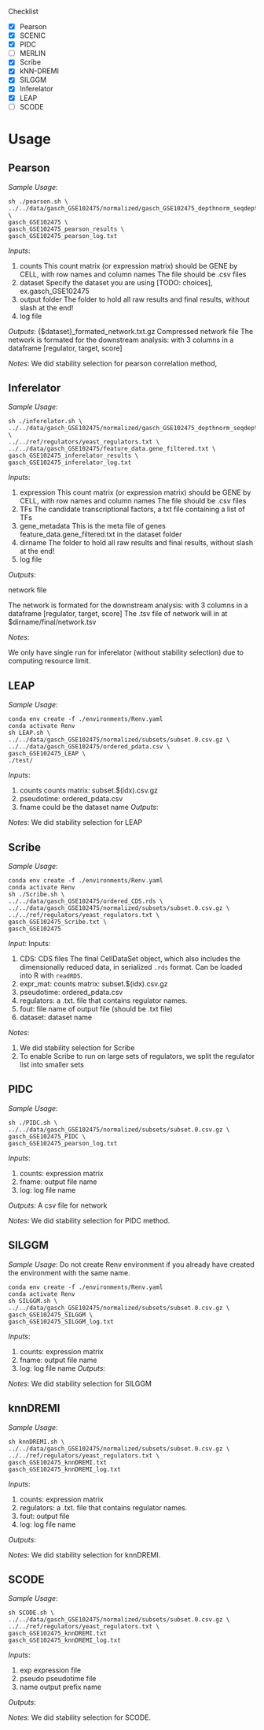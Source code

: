
Checklist
* [X] Pearson
* [X] SCENIC
* [X] PIDC
* [ ] MERLIN
* [X] Scribe
* [X] kNN-DREMI
* [X] SILGGM
* [X] Inferelator
* [X] LEAP
* [ ] SCODE

# Usage
## Pearson
*Sample Usage*:
```shell
sh ./pearson.sh \
../../data/gasch_GSE102475/normalized/gasch_GSE102475_depthnorm_seqdepthfilter_t.txt \
gasch_GSE102475 \
gasch_GSE102475_pearson_results \
gasch_GSE102475_pearson_log.txt
```
*Inputs*: 
1. counts
     This count matrix (or expression matrix) should be GENE by CELL, with row names and column names
     The file should be .csv files
2. dataset
     Specify the dataset you are using [TODO: choices], ex.gasch_GSE102475
3. output folder 
     The folder to hold all raw results and final results, without slash at the end!
4. log file

*Outputs*: 
{$dataset}_formated_network.txt.gz
    Compressed network file
    The network is formated for the downstream analysis:
    with 3 columns in a dataframe [regulator, target, score]
    
*Notes*:
We did stability selection for pearson correlation method, 





## Inferelator
*Sample Usage*:
```shell
sh ./inferelator.sh \
../../data/gasch_GSE102475/normalized/gasch_GSE102475_depthnorm_seqdepthfilter_t.txt \
../../ref/regulators/yeast_regulators.txt \
../../data/gasch_GSE102475/feature_data.gene_filtered.txt \
gasch_GSE102475_inferelator_results \
gasch_GSE102475_inferelator_log.txt
```
*Inputs*: 
1. expression
     This count matrix (or expression matrix) should be GENE by CELL, with row names and column names
     The file should be .csv files
2. TFs
     The candidate transcriptional factors, a txt file containing a list of TFs
3. gene_metadata
     This is the meta file of genes
     feature_data.gene_filtered.txt in the dataset folder
4. dirname
     The folder to hold all raw results and final results, without slash at the end!
5. log file

*Outputs*: 

network file

The network is formated for the downstream analysis:
with 3 columns in a dataframe [regulator, target, score]
The .tsv file of network will in at $dirname/final/network.tsv

*Notes*:

We only have single run for inferelator (without stability selection) due to computing resource limit.


## LEAP
*Sample Usage*:
```shell
conda env create -f ./environments/Renv.yaml
conda activate Renv
sh LEAP.sh \
../../data/gasch_GSE102475/normalized/subsets/subset.0.csv.gz \
../../data/gasch_GSE102475/ordered_pdata.csv \
gasch_GSE102475_LEAP \
./test/
```

*Inputs*:
1. counts
    counts matrix: subset.$(idx).csv.gz
2. pseudotime:
    ordered_pdata.csv
3. fname 
    could be the dataset name
*Outputs*:

*Notes*:
We did stability selection for LEAP 

## Scribe
*Sample Usage*:
```shell
conda env create -f ./environments/Renv.yaml
conda activate Renv
sh ./Scribe.sh \
../../data/gasch_GSE102475/ordered_CDS.rds \
../../data/gasch_GSE102475/normalized/subsets/subset.0.csv.gz \
../../ref/regulators/yeast_regulators.txt \
gasch_GSE102475_Scribe.txt \
gasch_GSE102475
```
*Input*:
Inputs:
1. CDS:
    CDS files The final CellDataSet object, which also includes the dimensionally reduced
    data, in serialized `.rds` format. Can be loaded into R with `readRDS`.
2. expr_mat:
    counts matrix: subset.$(idx).csv.gz
2. pseudotime:
    ordered_pdata.csv
3. regulators: 
    a .txt. file that contains regulator names. 
4. fout:
    file name of output file (should be .txt file)
5. dataset:
    dataset name 

*Notes*:

1. We did stability selection for Scribe
2. To enable Scribe to run on large sets of regulators, we split the regulator list into smaller sets


## PIDC
*Sample Usage*:
```shell
sh ./PIDC.sh \
../../data/gasch_GSE102475/normalized/subsets/subset.0.csv.gz \
gasch_GSE102475_PIDC \
gasch_GSE102475_pearson_log.txt
```
*Inputs*: 
1. counts:
    expression matrix
2. fname:
    output file name
3. log:
    log file name

*Outputs*: 
A csv file for network

*Notes*:
We did stability selection for PIDC method.

## SILGGM
*Sample Usage*:
Do not create Renv environment if you already have created the environment with the same name.
```shell
conda env create -f ./environments/Renv.yaml 
conda activate Renv
sh SILGGM.sh \
../../data/gasch_GSE102475/normalized/subsets/subset.0.csv.gz \
gasch_GSE102475_SILGGM \
gasch_GSE102475_SILGGM_log.txt
```

*Inputs*: 
1. counts:
    expression matrix
2. fname:
    output file name
3. log:
    log file name
*Outputs*:

*Notes*:
We did stability selection for SILGGM


## knnDREMI
*Sample Usage*:
```shell
sh knnDREMI.sh \
../../data/gasch_GSE102475/normalized/subsets/subset.0.csv.gz \
../../ref/regulators/yeast_regulators.txt \
gasch_GSE102475_knnDREMI.txt
gasch_GSE102475_knnDREMI_log.txt
```

*Inputs*: 
1. counts:
    expression matrix
2. regulators:
     a .txt. file that contains regulator names. 
3. fout:
    output file
4. log:
    log file name
    
*Outputs*:

*Notes*:
We did stability selection for knnDREMI.


## SCODE
*Sample Usage*:
```shell
sh SCODE.sh \
../../data/gasch_GSE102475/normalized/subsets/subset.0.csv.gz \
../../ref/regulators/yeast_regulators.txt \
gasch_GSE102475_knnDREMI.txt
gasch_GSE102475_knnDREMI_log.txt
```

*Inputs*:
1. exp
    expression file
2. pseudo
    pseudotime file
3. name
    output prefix name
    
*Outputs*:

*Notes*:
We did stability selection for SCODE.




